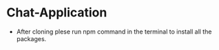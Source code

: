 # Chat-Application
- After cloning plese run npm command in the terminal to install all the packages.